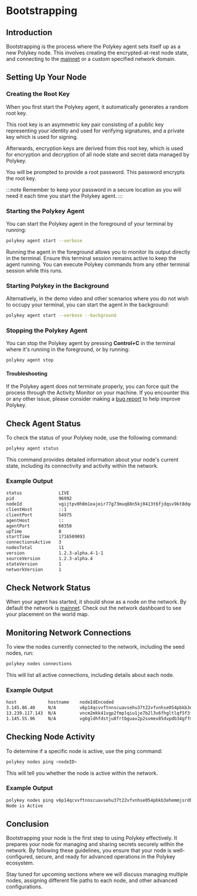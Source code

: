 # Bootstrapping

## Introduction

Bootstrapping is the process where the Polykey agent sets itself up as a new Polykey node. This involves creating the encrypted-at-rest node state, and connecting to the [mainnet](https://mainnet.polykey.com/) or a custom specified network domain.

## Setting Up Your Node

### Creating the Root Key

When you first start the Polykey agent, it automatically generates a random root key.

This root key is an asymmetric key pair consisting of a public key representing your identity and used for verifying signatures, and a private key which is used for signing.

Afterwards, encryption keys are derived from this root key, which is used for encryption and decryption of all node state and secret data managed by Polykey.

You will be prompted to provide a root password. This password encrypts the root key.

:::note
Remember to keep your password in a secure location as you will need it each time you start the Polykey agent.
:::

### Starting the Polykey Agent

You can start the Polykey agent in the foreground of your terminal by running:

```bash
polykey agent start --verbose
```

Running the agent in the foreground allows you to monitor its output directly in the terminal. Ensure this terminal session remains active to keep the agent running. You can execute Polykey commands from any other terminal session while this runs.

### Starting Polykey in the Background

Alternatively, in the demo video and other scenarios where you do not wish to occupy your terminal, you can start the agent in the background:

```bash
polykey agent start --verbose --background
```

### Stopping the Polykey Agent

You can stop the Polykey agent by pressing **Control+C** in the terminal where it's running in the foreground, or by running:

```bash
polykey agent stop
```

#### Troubleshooting

If the Polykey agent does not terminate properly, you can force quit the process through the Activity Monitor on your machine. If you encounter this or any other issue, please consider making a [bug report](https://github.com/MatrixAI/Polykey-CLI/issues/new/choose) to help improve Polykey.

## Check Agent Status

To check the status of your Polykey node, use the following command:

```bash
polykey agent status
```

This command provides detailed information about your node's current state, including its connectivity and activity within the network.

### Example Output

```bash
status           	LIVE
pid              	96992
nodeId           	vgijtpv0h8m1eajeir77g73muq88n5kj0413t6fjdqsv9kt8dq4pg
clientHost       	::1
clientPort       	54975
agentHost        	::
agentPort        	60358
upTime           	8
startTime        	1716509093
connectionsActive	3
nodesTotal       	11
version          	1.2.3-alpha.4-1-1
sourceVersion    	1.2.3-alpha.4
stateVersion     	1
networkVersion   	1
```

## Check Network Status

When your agent has started, it should show as a node on the network. By default the network is [mainnet](https://mainnet.polykey.com/). Check out the network dashboard to see your placement on the world map.

## Monitoring Network Connections

To view the nodes currently connected to the network, including the seed nodes, run:

```bash
polykey nodes connections
```

This will list all active connections, including details about each node.

### Example Output

```bash
host          	hostname	nodeIdEncoded                                        	port	timeout	usageCount
3.145.86.40   	N/A     	v6p14qcvvftnnscuavsehu37t22vfvnhse054pbkb3ehemmjsrdh0	1314	46873  	0
13.239.117.143	N/A     	vncm2mkk41vgp2fmplqiu1je7b2l3v6fhgltlqf5f3f85923ve0j0	1314	116186 	0
1.145.55.96   	N/A     	vg6gldhfdstju8frtbguav2p2svmev85dvpdb34gffmiagpgjf2pg	1200	102086 	0
```

## Checking Node Activity

To determine if a specific node is active, use the ping command:

```bash
polykey nodes ping <nodeID>
```

This will tell you whether the node is active within the network.

### Example Output

```bash
polykey nodes ping v6p14qcvvftnnscuavsehu37t22vfvnhse054pbkb3ehemmjsrdh0
Node is Active
```

## Conclusion

Bootstrapping your node is the first step to using Polykey effectively. It prepares your node for managing and sharing secrets securely within the network. By following these guidelines, you ensure that your node is well-configured, secure, and ready for advanced operations in the Polykey ecosystem.

Stay tuned for upcoming sections where we will discuss managing multiple nodes, assigning different file paths to each node, and other advanced configurations.
